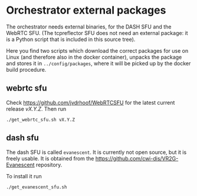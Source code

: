 # Orchestrator external packages

The orchestrator needs external binaries, for the DASH SFU and the WebRTC SFU. (The tcpreflector SFU does not need an external package: it is a Python script that is included in this source tree).

Here you find two scripts which download the correct packages for use on Linux (and therefore also in the docker container), unpacks the package and stores it in `../config/packages`, where it will be picked up by the docker build procedure.

## webrtc sfu

Check <https://github.com/jvdrhoof/WebRTCSFU> for the latest current release _vX.Y.Z_. Then run

```
./get_webrtc_sfu.sh vX.Y.Z
```

##  dash sfu

The dash SFU is called `evanescent`. It is currently not open source, but it is freely usable. It is obtained from the <https://github.com/cwi-dis/VR2G-Evanescent> repository.

To install it run

```
./get_evanescent_sfu.sh
```
